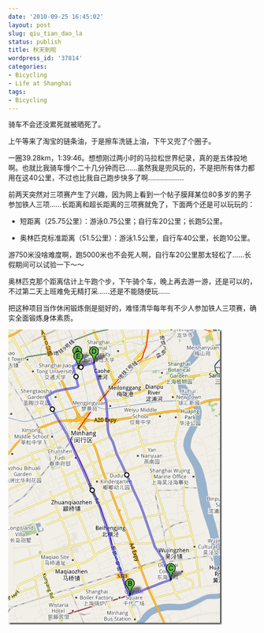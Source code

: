 ```yaml
---
date: '2010-09-25 16:45:02'
layout: post
slug: qiu_tian_dao_la
status: publish
title: 秋天到啦
wordpress_id: '37814'
categories:
- Bicycling
- Life at Shanghai
tags:
- Bicycling
---
```


骑车不会还没累死就被晒死了。

上午等来了淘宝的链条油，于是擦车洗链上油，下午又兜了个圈子。

一圈39.28km，1:39:46。想想刚过两小时的马拉松世界纪录，真的是五体投地啊。也就比我骑车慢个二十几分钟而已……虽然我是兜风玩的，不是把所有体力都用在这40公里，不过也比我自己跑步快多了啊………………

前两天突然对三项赛产生了兴趣，因为网上看到一个帖子膜拜某位80多岁的男子参加铁人三项……长距离和超长距离的三项赛就免了，下面两个还是可以玩玩的：



	
  * 短距离（25.75公里）：游泳0.75公里；自行车20公里；长跑5公里。

	
  * 奥林匹克标准距离（51.5公里）：游泳1.5公里，自行车40公里，长跑10公里。


游750米没啥难度啊，跑5000米也不会死人啊，自行车20公里那太轻松了……长假期间可以试验一下～～

奥林匹克那个距离估计上午跑个步，下午骑个车，晚上再去游一游，还是可以的，不过第二天上班难免无精打采……还是不能随便玩……

把这种项目当作休闲锻炼倒是挺好的，难怪清华每年有不少人参加铁人三项赛，确实全面锻炼身体素质。

[![image](/images/in_post/image_thumb3.png)](/images/in_post/image3.png)

